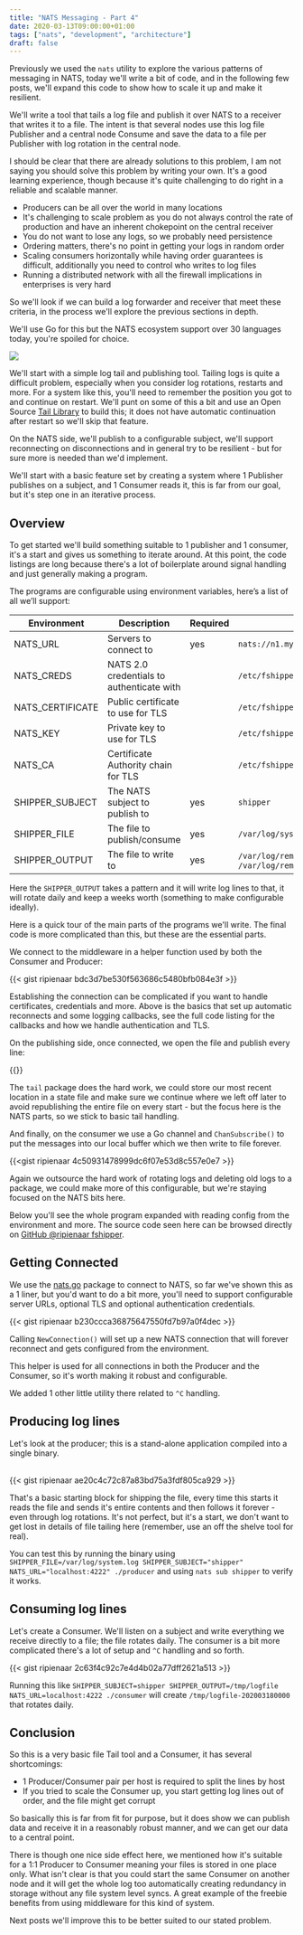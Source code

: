 ```yaml
---
title: "NATS Messaging - Part 4"
date: 2020-03-13T09:00:00+01:00
tags: ["nats", "development", "architecture"]
draft: false
---
```


Previously we used the `nats` utility to explore the various patterns of messaging in NATS, today we'll write a bit of code, and in the following few posts, we'll expand this code to show how to scale it up and make it resilient.

We'll write a tool that tails a log file and publish it over NATS to a receiver that writes it to a file. The intent is that several nodes use this log file Publisher and a central node Consume and save the data to a file per Publisher with log rotation in the central node.

I should be clear that there are already solutions to this problem, I am not saying you should solve this problem by writing your own.  It's a good learning experience, though because it's quite challenging to do right in a reliable and scalable manner.

 * Producers can be all over the world in many locations
 * It's challenging to scale problem as you do not always control the rate of production and have an inherent chokepoint on the central receiver
 * You do not want to lose any logs, so we probably need persistence
 * Ordering matters, there's no point in getting your logs in random order
 * Scaling consumers horizontally while having order guarantees is difficult, additionally you need to control who writes to log files
 * Running a distributed network with all the firewall implications in enterprises is very hard

So we'll look if we can build a log forwarder and receiver that meet these criteria, in the process we'll explore the previous sections in depth.

We'll use Go for this but the NATS ecosystem support over 30 languages today, you're spoiled for choice.

![](/blog/mom/log-pipeline-overview.png)

<!--more-->

We'll start with a simple log tail and publishing tool. Tailing logs is quite a difficult problem, especially when you consider log rotations, restarts and more.  For a system like this, you'll need to remember the position you got to and continue on restart. We'll punt on some of this a bit and use an Open Source [Tail Library](https://godoc.org/github.com/hpcloud/tail) to build this; it does not have automatic continuation after restart so we'll skip that feature.

On the NATS side, we'll publish to a configurable subject, we'll support reconnecting on disconnections and in general try to be resilient - but for sure more is needed than we'd implement. 

We'll start with a basic feature set by creating a system where 1 Publisher publishes on a subject, and 1 Consumer reads it, this is far from our goal, but it's step one in an iterative process.

## Overview

To get started we'll build something suitable to 1 publisher and 1 consumer, it's a start and gives us something to iterate around. At this point, the code listings are long because there's a lot of boilerplate around signal handling and just generally making a program.

The programs are configurable using environment variables, here’s a list of all we’ll support:

|Environment|Description|Required|Example|
|-----------|-----------|--------|-------|
|NATS_URL   |Servers to connect to|yes|`nats://n1.my.new:4222,nats://n2.my.net:4222`|
|NATS_CREDS |NATS 2.0 credentials to authenticate with||`/etc/fshipper/nats.creds`|
|NATS_CERTIFICATE|Public certificate to use for TLS||`/etc/fshipper/cert.pem`|
|NATS_KEY|Private key to use for TLS||`/etc/fshipper/key.pem`|
|NATS_CA|Certificate Authority chain for TLS||`/etc/fshipper/ca.pem`|
|SHIPPER_SUBJECT|The NATS subject to publish to|yes|`shipper`|
|SHIPPER_FILE|The file to publish/consume|yes|`/var/log/system.log`|
|SHIPPER_OUTPUT|The file to write to|yes|`/var/log/remote/system.log` or `/var/log/remote/system.log.%Y%m%d`|

Here the `SHIPPER_OUTPUT` takes a pattern and it will write log lines to that, it will rotate daily and keep a weeks worth (something to make configurable ideally).

Here is a quick tour of the main parts of the programs we'll write.  The final code is more complicated than this, but these are the essential parts.

We connect to the middleware in a helper function used by both the Consumer and Producer:

{{< gist ripienaar bdc3d7be530f563686c5480bfb084e3f >}}

Establishing the connection can be complicated if you want to handle certificates, credentials and more. Above is the basics that set up automatic reconnects and some logging callbacks, see the full code listing for the callbacks and how we handle authentication and TLS.

On the publishing side, once connected, we open the file and publish every line:

{{<gist ripienaar adb4889907a665ce3812cee51bbca75d >}}

The `tail` package does the hard work, we could store our most recent location in a state file and make sure we continue where we left off later to avoid republishing the entire file on every start - but the focus here is the NATS parts, so we stick to basic tail handling.

And finally, on the consumer we use a Go channel and `ChanSubscribe()` to put the messages into our local buffer which we then write to file forever.

{{<gist ripienaar 4c50931478999dc6f07e53d8c557e0e7 >}}

Again we outsource the hard work of rotating logs and deleting old logs to a package, we could make more of this configurable, but we're staying focused on the NATS bits here.
 
Below you'll see the whole program expanded with reading config from the environment and more. The source code seen here can be browsed directly on [GitHub @ripienaar fshipper](https://github.com/ripienaar/fshipper/tree/post4).

## Getting Connected

We use the [nats.go](https://github.com/nats-io/nats.go/) package to connect to NATS, so far we've shown this as a 1 liner, but you'd want to do a bit more, you'll need to support configurable server URLs, optional TLS and optional authentication credentials.

{{< gist ripienaar b230ccca36875647550fd7b97a0f4dec >}}

Calling `NewConnection()` will set up a new NATS connection that will forever reconnect and gets configured from the environment.

This helper is used for all connections in both the Producer and the Consumer, so it's worth making it robust and configurable.

We added 1 other little utility there related to `^C` handling.

## Producing log lines

Let's look at the producer; this is a stand-alone application compiled into a single binary.

<br>
{{< gist ripienaar ae20c4c72c87a83bd75a3fdf805ca929 >}}

That's a basic starting block for shipping the file, every time this starts it reads the file and sends it's entire contents and then follows it forever - even through log rotations. It's not perfect, but it's a start, we don't want to get lost in details of file tailing here (remember, use an off the shelve tool for real).

You can test this by running the binary using `SHIPPER_FILE=/var/log/system.log SHIPPER_SUBJECT="shipper" NATS_URL="localhost:4222" ./producer` and using `nats sub shipper` to verify it works.

## Consuming log lines

Let's create a Consumer. We'll listen on a subject and write everything we receive directly to a file; the file rotates daily. The consumer is a bit more complicated there's a lot of setup and `^C` handling and so forth.

{{< gist ripienaar 2c63f4c92c7e4d4b02a77dff2621a513 >}}

Running this like `SHIPPER_SUBJECT=shipper SHIPPER_OUTPUT=/tmp/logfile NATS_URL=localhost:4222 ./consumer` will create `/tmp/logfile-202003180000` that rotates daily.

## Conclusion

So this is a very basic file Tail tool and a Consumer, it has several shortcomings:

 * 1 Producer/Consumer pair per host is required to split the lines by host
 * If you tried to scale the Consumer up, you start getting log lines out of order, and the file might get corrupt

So basically this is far from fit for purpose, but it does show we can publish data and receive it in a reasonably robust manner, and we can get our data to a central point.

There is though one nice side effect here, we mentioned how it's suitable for a 1:1 Producer to Consumer meaning your files is stored in one place only. What isn't clear is that you could start the same Consumer on another node and it will get the whole log too automatically creating redundancy in storage without any file system level syncs. A great example of the freebie benefits from using middleware for this kind of system.

Next posts we'll improve this to be better suited to our stated problem.
